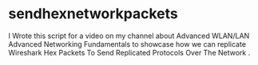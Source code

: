 # sendhexnetworkpackets
I Wrote  this script for a video on my channel about Advanced WLAN/LAN Advanced Networking Fundamentals to showcase how we can replicate Wireshark Hex Packets To Send Replicated Protocols Over The Network .
